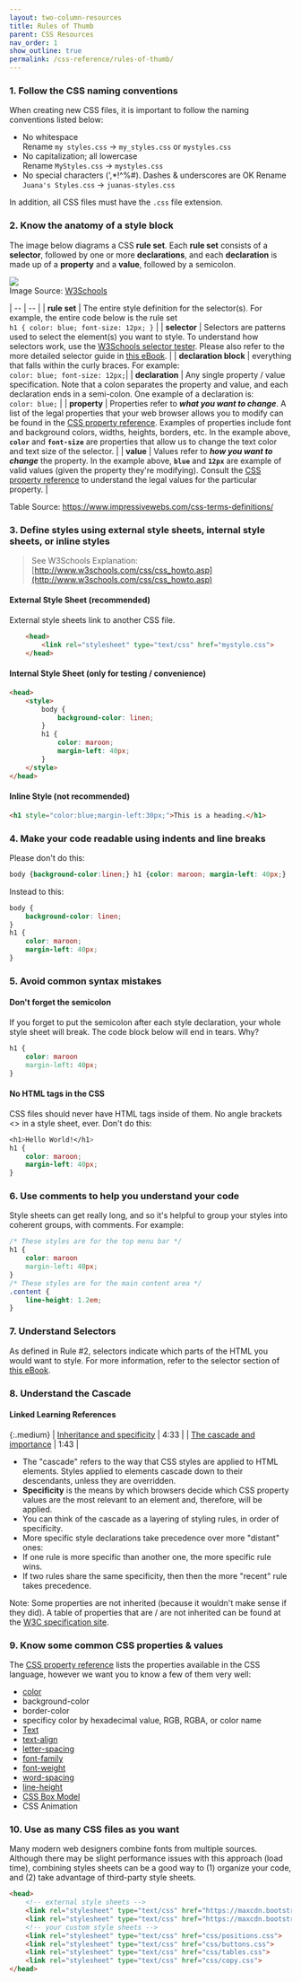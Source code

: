 ```yaml
---
layout: two-column-resources
title: Rules of Thumb
parent: CSS Resources
nav_order: 1
show_outline: true
permalink: /css-reference/rules-of-thumb/
---
```


### 1. Follow the CSS naming conventions

When creating new CSS files, it is important to follow the naming conventions listed below:
* No whitespace<br>Rename `my styles.css` → `my_styles.css` or `mystyles.css`
* No capitalization; all lowercase<br>
Rename `MyStyles.css` → `mystyles.css`
* No special characters (‘,\*!^%#). Dashes & underscores are OK
Rename `Juana's Styles.css` → `juanas-styles.css`

In addition, all CSS files must have the `.css` file extension.

### 2. Know the anatomy of a style block
The image below diagrams a CSS **rule set**. Each **rule set** consists of a **selector**, followed by one or more **declarations**, and each **declaration** is made up of a **property** and a **value**, followed by a semicolon.

![](/spring2021/assets/images/selector-schematic.gif)<br>
Image Source: [W3Schools](http://www.w3schools.com/css/css_syntax.asp)

| -- | -- |
| **rule set** | The entire style definition for the selector(s). For example, the entire code below is the rule set<br>```h1 { color: blue; font-size: 12px; }``` |
| **selector** | Selectors are patterns used to select the element(s) you want to style. To understand how selectors work, use the [W3Schools selector tester](http://www.w3schools.com/cssref/trysel.asp). Please also refer to the more detailed selector guide in [this eBook](/css/selectors.html). |
| **declaration block** | everything that falls within the curly braces. For example:<br>```color: blue; font-size: 12px;```|
| **declaration** | Any single property / value specification. Note that a colon separates the property and value, and each declaration ends in a semi-colon. One example of a declaration is:<br>```color: blue;``` |
| **property** | Properties refer to ***what you want to change***. A list of the legal properties that your web browser allows you to modify can be found in the [CSS property reference](http://www.w3schools.com/cssref/default.asp). Examples of properties include font and background colors, widths, heights, borders, etc. In the example above, **`color`** and **`font-size`** are properties that allow us to change the text color and text size of the selector. |
| **value** | Values refer to ***how you want to change*** the property. In the example above, **`blue`** and **`12px`** are example of valid values (given the property they're modifying). Consult the [CSS property reference](http://www.w3schools.com/cssref/default.asp) to understand the legal values for the particular property. |

Table Source: https://www.impressivewebs.com/css-terms-definitions/

### 3. Define styles using external style sheets, internal style sheets, or inline styles

> See W3Schools Explanation: [http://www.w3schools.com/css/css_howto.asp](http://www.w3schools.com/css/css_howto.asp)

#### External Style Sheet (recommended)
External style sheets link to another CSS file.

```html
    <head>
        <link rel="stylesheet" type="text/css" href="mystyle.css">
    </head>
```
#### Internal Style Sheet (only for testing / convenience)

```html
<head>
    <style>
        body {
            background-color: linen;
        }
        h1 {
            color: maroon;
            margin-left: 40px;
        }
    </style>
</head>
```

#### Inline Style (not recommended)
```html
<h1 style="color:blue;margin-left:30px;">This is a heading.</h1>
```

### 4. Make your code readable using indents and line breaks

Please don't do this:

```css
body {background-color:linen;} h1 {color: maroon; margin-left: 40px;}
```
Instead to this:
```css
body {
    background-color: linen;
}
h1 {
    color: maroon;
    margin-left: 40px;
}
```

### 5. Avoid common syntax mistakes
#### Don't forget the semicolon
If you forget to put the semicolon after each style declaration, your whole style sheet will break. The code block below will end in tears. Why?

```css
h1 {
    color: maroon
    margin-left: 40px;
}
```

#### No HTML tags in the CSS
CSS files should never have HTML tags inside of them. No angle brackets &lt;&gt; in a style sheet, ever. Don't do this:

```css
<h1>Hello World!</h1>
h1 {
    color: maroon;
    margin-left: 40px;
}
```

### 6. Use comments to help you understand your code
Style sheets can get really long, and so it's helpful to group your styles into coherent groups, with comments. For example:

```css
/* These styles are for the top menu bar */
h1 {
    color: maroon
    margin-left: 40px;
}
/* These styles are for the main content area */
.content {
    line-height: 1.2em;
}
```

### 7. Understand Selectors
As defined in Rule #2, selectors indicate which parts of the HTML you would want to style. For more information, refer to the selector section of [this eBook](../selectors/).


### 8. Understand the Cascade

#### Linked Learning References

{:.medium}
| <a href="https://www.linkedin.com/learning/css-essential-training-3/inheritance-and-specificity" target="_blank">Inheritance and specificity</a> | 4:33 |
| <a href="https://www.linkedin.com/learning/css-essential-training-3/the-cascade-and-importance" target="_blank">The cascade and importance</a> | 1:43 |


* The "cascade" refers to the way that CSS styles are applied to HTML elements. Styles applied to elements cascade down to their descendants, unless they are overridden.
* **Specificity** is the means by which browsers decide which CSS property values are the most relevant to an element and, therefore, will be applied.
* You can think of the cascade as a layering of styling rules, in order of specificity.
* More specific style declarations take precedence over more "distant" ones:
* If one rule is more specific than another one, the more specific rule wins.
* If two rules share the same specificity, then then the more "recent" rule takes precedence.

Note: Some properties are not inherited (because it wouldn't make sense if they did). A table of properties that are / are not inherited can be found at the [W3C specification site](https://www.w3.org/TR/CSS21/propidx.html).

### 9. Know some common CSS properties & values
The [CSS property reference](http://www.w3schools.com/cssref/default.asp) lists the properties available in the CSS language, however we want you to know a few of them very well:
* [color](../color/)
* background-color
* border-color
* specificy color by hexadecimal value, RGB, RGBA, or color name
* [Text](../fonts/)
* [text-align](../fonts/)
* [letter-spacing](../fonts/)
* [font-family](../fonts/)
* [font-weight](../fonts/)
* [word-spacing](../fonts/)
* [line-height](../fonts/)
* [CSS Box Model](../box-model/)
* CSS Animation

### 10. Use as many CSS files as you want
Many modern web designers combine fonts from multiple sources. Although there may be slight performance issues with this approach (load time), combining styles sheets can be a good way to (1) organize your code, and (2) take advantage of third-party style sheets.

```html
<head>
    <!-- external style sheets -->
    <link rel="stylesheet" type="text/css" href="https://maxcdn.bootstrapcdn.com/font-awesome/4.6.3/css/font-awesome.min.css">
    <link rel="stylesheet" type="text/css" href="https://maxcdn.bootstrapcdn.com/bootstrap/3.3.6/css/bootstrap.min.css">
    <!-- your custom style sheets -->
    <link rel="stylesheet" type="text/css" href="css/positions.css">
    <link rel="stylesheet" type="text/css" href="css/buttons.css">
    <link rel="stylesheet" type="text/css" href="css/tables.css">
    <link rel="stylesheet" type="text/css" href="css/copy.css">
</head>
```

